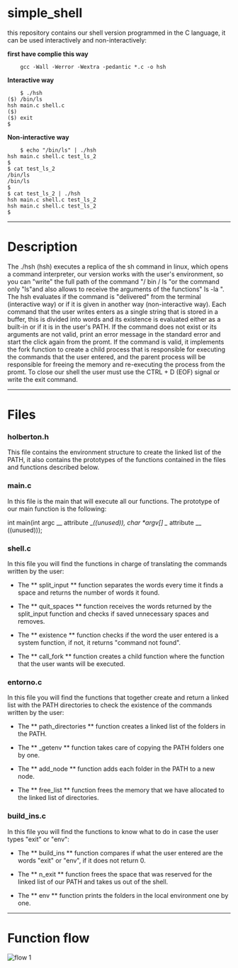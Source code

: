 # simple_shell

this repository contains our shell version programmed in the C language, it can 
be used interactively and non-interactively:

**first have complie this way**

		gcc -Wall -Werror -Wextra -pedantic *.c -o hsh

**Interactive way**

		$ ./hsh
    ($) /bin/ls
    hsh main.c shell.c
    ($)
    ($) exit
    $

**Non-interactive way**

		$ echo "/bin/ls" | ./hsh
    hsh main.c shell.c test_ls_2
    $
    $ cat test_ls_2
    /bin/ls
    /bin/ls
    $
    $ cat test_ls_2 | ./hsh
    hsh main.c shell.c test_ls_2
    hsh main.c shell.c test_ls_2
    $

---------------

# Description

The ./hsh (hsh) executes a replica of the sh command in linux, which opens a
command interpreter, our version works with the user's environment, so you can 
"write" the full path of the command "/ bin / ls "or the command only "ls"and 
also allows to receive the arguments of the functions" ls -la ". The hsh 
evaluates if the command is "delivered" from the terminal (interactive way) or 
if it is given in another way (non-interactive way). Each command that the user 
writes enters as a single string that is stored in a buffer, this is divided 
into words and its existence is evaluated either as a built-in or if it is in 
the user's PATH. If the command does not exist or its arguments are not valid, 
print an error message in the standard error and start the click again from the 
promt. If the command is valid, it implements the fork function to create a child 
process that is responsible for executing the commands that the user entered, 
and the parent process will be responsible for freeing the memory and re-executing the 
process from the promt. To close our shell the user must use the CTRL + D (EOF) 
signal or write the exit command.

-------------

# Files

###  holberton.h

This file contains the environment structure to create the linked list of the 
PATH, it also contains the prototypes of the functions contained in the files 
and functions described below.


### main.c 

In this file is the main that will execute all our functions. The prototype
of our main function is the following:

int main(int argc \__ attribute \__((unused)), char *argv[]  \__ attribute __ ((unused)));

### shell.c

In this file you will find the functions in charge of translating the commands 
written by the user:

- The ** split_input ** function separates the words every time it finds a space 
and returns the number of words it found.

- The ** quit_spaces ** function receives the words returned by the split_input 
function and checks if saved unnecessary spaces and removes.

- The ** existence ** function checks if the word the user entered is a system 
function, if not, it returns "command not found".

- The ** call_fork ** function creates a child function where the function that 
the user wants will be executed.

### entorno.c

In this file you will find the functions that together create and return a 
linked list with the PATH directories to check the existence of the commands 
written by the user:

- The ** path_directories ** function creates a linked list of the folders in 
the PATH.

- The ** _getenv ** function takes care of copying the PATH folders one by one.

- The ** add_node ** function adds each folder in the PATH to a new node.

- The ** free_list ** function frees the memory that we have allocated to the 
linked list of directories.

### build_ins.c

In this file you will find the functions to know what to do in case the user 
types "exit" or "env":

- The ** build_ins ** function compares if what the user entered are the words 
"exit" or "env", if it does not return 0.

- The ** n_exit ** function frees the space that was reserved for the linked 
list of our PATH and takes us out of the shell.

- The ** env ** function prints the folders in the local environment one by one.

---------------

# Function flow

![flow 1](https://imagizer.imageshack.com/img922/2969/57E739.jpg)
